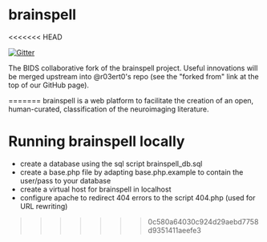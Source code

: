 # brainspell
<<<<<<< HEAD

[![Gitter](https://badges.gitter.im/Join%20Chat.svg)](https://gitter.im/BIDS-collaborative/brainspell?utm_source=badge&utm_medium=badge&utm_campaign=pr-badge&utm_content=badge)

The BIDS collaborative fork of the brainspell project. Useful innovations will
be merged upstream into @r03ert0's repo (see the "forked from" link at the top
of our GitHub page).

=======
brainspell is a web platform to facilitate the creation of an open, human-curated, classification of the neuroimaging literature.

# Running brainspell locally
* create a database using the sql script brainspell_db.sql
* create a base.php file by adapting base.php.example to contain the user/pass to your database
* create a virtual host for brainspell in localhost
* configure apache to redirect 404 errors to the script 404.php (used for URL rewriting)
>>>>>>> 0c580a64030c924d29aebd7758d9351411aeefe3
